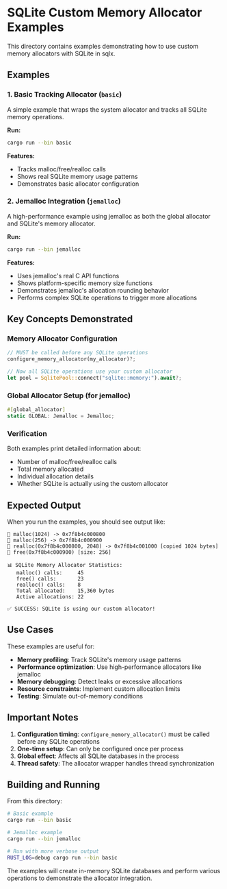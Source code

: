 # SQLite Custom Memory Allocator Examples

This directory contains examples demonstrating how to use custom memory allocators with SQLite in sqlx.

## Examples

### 1. Basic Tracking Allocator (`basic`)

A simple example that wraps the system allocator and tracks all SQLite memory operations.

**Run:**
```bash
cargo run --bin basic
```

**Features:**
- Tracks malloc/free/realloc calls
- Shows real SQLite memory usage patterns
- Demonstrates basic allocator configuration

### 2. Jemalloc Integration (`jemalloc`)

A high-performance example using jemalloc as both the global allocator and SQLite's memory allocator.

**Run:**
```bash
cargo run --bin jemalloc
```

**Features:**
- Uses jemalloc's real C API functions
- Shows platform-specific memory size functions
- Demonstrates jemalloc's allocation rounding behavior
- Performs complex SQLite operations to trigger more allocations

## Key Concepts Demonstrated

### Memory Allocator Configuration
```rust
// MUST be called before any SQLite operations
configure_memory_allocator(my_allocator)?;

// Now all SQLite operations use your custom allocator
let pool = SqlitePool::connect("sqlite::memory:").await?;
```

### Global Allocator Setup (for jemalloc)
```rust
#[global_allocator]
static GLOBAL: Jemalloc = Jemalloc;
```

### Verification
Both examples print detailed information about:
- Number of malloc/free/realloc calls
- Total memory allocated
- Individual allocation details
- Whether SQLite is actually using the custom allocator

## Expected Output

When you run the examples, you should see output like:
```
🔧 malloc(1024) -> 0x7f8b4c000800
🔧 malloc(256) -> 0x7f8b4c000900
🔧 realloc(0x7f8b4c000800, 2048) -> 0x7f8b4c001000 [copied 1024 bytes]
🔧 free(0x7f8b4c000900) [size: 256]

📊 SQLite Memory Allocator Statistics:
   malloc() calls:     45
   free() calls:       23
   realloc() calls:    8
   Total allocated:    15,360 bytes
   Active allocations: 22

✅ SUCCESS: SQLite is using our custom allocator!
```

## Use Cases

These examples are useful for:
- **Memory profiling**: Track SQLite's memory usage patterns
- **Performance optimization**: Use high-performance allocators like jemalloc
- **Memory debugging**: Detect leaks or excessive allocations
- **Resource constraints**: Implement custom allocation limits
- **Testing**: Simulate out-of-memory conditions

## Important Notes

1. **Configuration timing**: `configure_memory_allocator()` must be called before any SQLite operations
2. **One-time setup**: Can only be configured once per process
3. **Global effect**: Affects all SQLite databases in the process
4. **Thread safety**: The allocator wrapper handles thread synchronization

## Building and Running

From this directory:
```bash
# Basic example
cargo run --bin basic

# Jemalloc example  
cargo run --bin jemalloc

# Run with more verbose output
RUST_LOG=debug cargo run --bin basic
```

The examples will create in-memory SQLite databases and perform various operations to demonstrate the allocator integration.